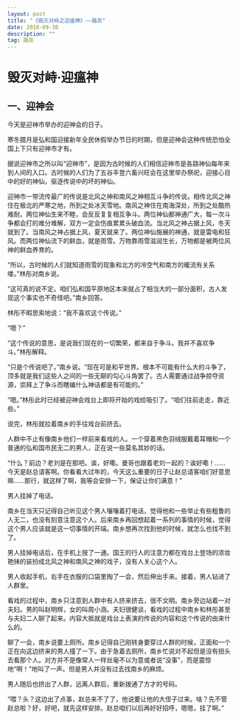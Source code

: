 ```yaml
---
layout: post
title: "《毁灭对峙之迎瘟神》——路凯"
date: 2018-09-30
description: ""
tag: 路凯
---
```




# 毁灭对峙·迎瘟神

## 一、迎神会

今天是迎神市举办的迎神会的日子。

寒冬腊月是弘和国迎接新年全民休假举办节日的时期，但是迎神会这种传统恐怕全国上下只有迎神市才有。

据说迎神市之所以叫“迎神市”，是因为古时候的人们相信迎神市是各路神仙每年来到人间的入口。古时候的人们为了五谷丰登六畜兴旺会在这里举办祭祀，迎接心目中的好的神仙，驱逐传说中的坏的神仙。

迎神市一带流传最广的传说是北风之神和南风之神相互斗争的传说。相传北风之神住在极北的严寒之地，所到之处冰天雪地。南风之神住在南海深处，所到之处酷热难耐。两位神仙生来不睦，会反反复复相互争斗。两位神仙都神通广大，每一次斗争都会打的难分难解，双方一定会伤痕累累头破血流。当北风之神占据上风，冬天就到了。当南风之神占据上风，夏天就来了。两位神仙施展的神通，就是雷电和狂风。而两位神仙流下的鲜血，就是雨雪。万物靠雨雪滋润生长，万物都是被两位风神的鲜血养育的。

“所以，古时候的人们就知道雨雪的现象和北方的冷空气和南方的暖流有关系喽。”林彤对南乡说。

“这可真的说不定。咱们弘和国平原地区本来就占了相当大的一部分面积，古人发现这个事实也不奇怪吧。”南乡回答。

林彤不暇思索地说：“我不喜欢这个传说。”

“嗯？”

“这个传说的意思，是说我们现在的一切繁荣，都来自于争斗。我并不喜欢争斗。”林彤解释。

“只是个传说吧了。”南乡说。“现在可是和平世界。根本不可能有什么大的斗争了，顶多就是我们这些人之间的一些无聊的勾心斗角罢了。古人需要通过战争掠夺资源，崇拜上了争斗而瞎编什么神话都是有可能的。”

“嗯。”林彤此时已经被迎神会戏台上即将开始的戏给吸引了。“咱们往前走走，靠近些。”

说完，林彤就拉着南乡的手往戏台前挤去。

人群中不止有像南乡他们一样前来看戏的人。一个穿着黑色羽绒服戴着耳帽和一个普通的弘和国市民无二的男人，正在说一些莫名其妙的话。

“什么？前边？老刘是在那吧。诶，好嘞。曼哥也跟着老刘一起的？诶好嘞！……今天是赵总请客啊。你看看大过年的，今天这么重要的日子让赵总请客咱们好意思嘛……那行，就这样了啊，我等会安排一下，保证让你们满意！”

男人挂掉了电话。

南乡在当天只记得自己听见这个男人嚷嚷着打电话，觉得他和一些举止有些粗鲁的人无二，也没有刻意注意这个人。后来南乡再回想起着一系列的事情的时候，觉得这个男人应该就是这一切事情的开端。南乡想再次找到他的时候，就怎么也找不到了。

男人挂掉电话后，在手机上按了一通。国王的行人的注意力都在戏台上登场的浓妆艳抹的装扮成北风之神和南风之神的戏子，没有人关心这个人。

男人收起手机，右手在衣服的口袋里掏了一会，然后伸出手来。接着，男人钻进了人群里。

看戏的过程中，南乡只注意到人群中有人挤来挤去，很不文明。南乡旁边站着一对夫妇。男的叫赵明辉，女的叫周小涵。夫妇很健谈，看戏的过程中南乡和林彤甚至与夫妇二人聊了起来。内容大抵就是戏台上表演的传说的内容和这个传说的由来什么的。

聊了一会，南乡说要上厕所。南乡记得自己刚转身要穿过人群的时候，正面和一个正在向这边挤来的男人撞了一下。由于急着去厕所，南乡忙说对不起但是没有扭头去看那个人。对方并不是像常人一样丝毫不以为意或者说“没事”，而是震惊地“啊！”地叫了一声。但是男人并没有过去找南乡的麻烦。

男人随后也挤出了人群，远离人群后，重新拨通了方才的号码。

“喂？头？这边出了点事，赵总来不了了，他说要让他的大侄子过来。啥？先不管赵总啦？好，好吧，就先这样安排。赵总咱们以后再好好招呼，嗯嗯，挂了啊。”
